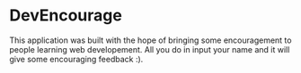 # DevEncourage

This application was built with the hope of bringing some encouragement to people learning web developement. All you do in input your name and it will give some encouraging feedback :). 

